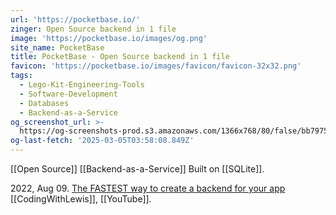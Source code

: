 ```yaml
---
url: 'https://pocketbase.io/'
zinger: Open Source backend in 1 file
image: 'https://pocketbase.io/images/og.png'
site_name: PocketBase
title: PocketBase - Open Source backend in 1 file
favicon: 'https://pocketbase.io/images/favicon/favicon-32x32.png'
tags:
  - Lego-Kit-Engineering-Tools
  - Software-Development
  - Databases
  - Backend-as-a-Service
og_screenshot_url: >-
  https://og-screenshots-prod.s3.amazonaws.com/1366x768/80/false/bb79754a704e19459fc436b1856451987c20612298e422abff1e4edb71590417.jpeg
og-last-fetch: '2025-03-05T03:58:08.849Z'
---
```

[[Open Source]]
[[Backend-as-a-Service]]
Built on [[SQLite]]. 

2022, Aug 09. [The FASTEST way to create a backend for your app](https://youtube.com/shorts/iYPIWFHXFg4?si=suYfyEt5RWAShn_J) [[CodingWithLewis]], [[YouTube]]. 
